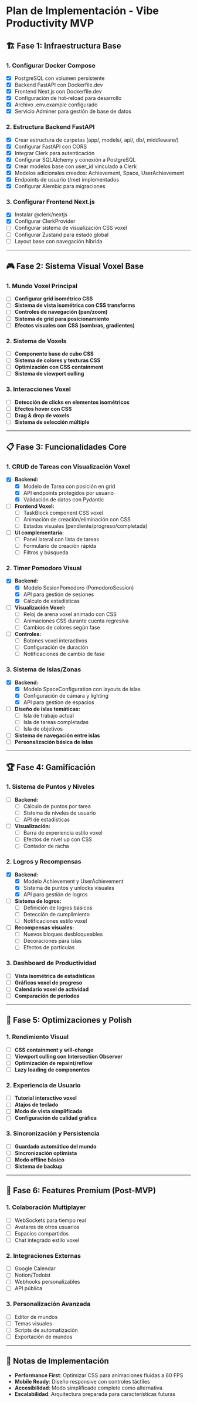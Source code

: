 # Plan de Implementación - Vibe Productivity MVP

## 🏗️ Fase 1: Infraestructura Base

### 1. Configurar Docker Compose
- [X] PostgreSQL con volumen persistente
- [X] Backend FastAPI con Dockerfile.dev
- [X] Frontend Next.js con Dockerfile.dev
- [X] Configuración de hot-reload para desarrollo
- [X] Archivo .env.example configurado
- [X] Servicio Adminer para gestión de base de datos

### 2. Estructura Backend FastAPI
- [X] Crear estructura de carpetas (app/, models/, api/, db/, middleware/)
- [X] Configurar FastAPI con CORS
- [X] Integrar Clerk para autenticación
- [X] Configurar SQLAlchemy y conexión a PostgreSQL
- [X] Crear modelos base con user_id vinculado a Clerk
- [X] Modelos adicionales creados: Achievement, Space, UserAchievement
- [X] Endpoints de usuario (/me) implementados
- [X] Configurar Alembic para migraciones

### 3. Configurar Frontend Next.js
- [X] Instalar @clerk/nextjs
- [X] Configurar ClerkProvider
- [ ] Configurar sistema de visualización CSS voxel
- [ ] Configurar Zustand para estado global
- [ ] Layout base con navegación híbrida

---

## 🎮 Fase 2: Sistema Visual Voxel Base

### 1. Mundo Voxel Principal
- [ ] **Configurar grid isométrico CSS**
- [ ] **Sistema de vista isométrica con CSS transforms**
- [ ] **Controles de navegación (pan/zoom)**
- [ ] **Sistema de grid para posicionamiento**
- [ ] **Efectos visuales con CSS (sombras, gradientes)**

### 2. Sistema de Voxels
- [ ] **Componente base de cubo CSS**
- [ ] **Sistema de colores y texturas CSS**
- [ ] **Optimización con CSS containment**
- [ ] **Sistema de viewport culling**

### 3. Interacciones Voxel
- [ ] **Detección de clicks en elementos isométricos**
- [ ] **Efectos hover con CSS**
- [ ] **Drag & drop de voxels**
- [ ] **Sistema de selección múltiple**

---

## 📋 Fase 3: Funcionalidades Core

### 1. CRUD de Tareas con Visualización Voxel
- [X] **Backend:**
  - [X] Modelo de Tarea con posición en grid
  - [X] API endpoints protegidos por usuario
  - [X] Validación de datos con Pydantic
- [ ] **Frontend Voxel:**
  - [ ] TaskBlock component CSS voxel
  - [ ] Animación de creación/eliminación con CSS
  - [ ] Estados visuales (pendiente/progreso/completada)
- [ ] **UI complementaria:**
  - [ ] Panel lateral con lista de tareas
  - [ ] Formulario de creación rápida
  - [ ] Filtros y búsqueda

### 2. Timer Pomodoro Visual
- [X] **Backend:**
  - [X] Modelo SesionPomodoro (PomodoroSession)
  - [X] API para gestión de sesiones
  - [X] Cálculo de estadísticas
- [ ] **Visualización Voxel:**
  - [ ] Reloj de arena voxel animado con CSS
  - [ ] Animaciones CSS durante cuenta regresiva
  - [ ] Cambios de colores según fase
- [ ] **Controles:**
  - [ ] Botones voxel interactivos
  - [ ] Configuración de duración
  - [ ] Notificaciones de cambio de fase

### 3. Sistema de Islas/Zonas
- [X] **Backend:**
  - [X] Modelo SpaceConfiguration con layouts de islas
  - [X] Configuración de cámara y lighting
  - [X] API para gestión de espacios
- [ ] **Diseño de islas temáticas:**
  - [ ] Isla de trabajo actual
  - [ ] Isla de tareas completadas
  - [ ] Isla de objetivos
- [ ] **Sistema de navegación entre islas**
- [ ] **Personalización básica de islas**

---

## 🏆 Fase 4: Gamificación

### 1. Sistema de Puntos y Niveles
- [ ] **Backend:**
  - [ ] Cálculo de puntos por tarea
  - [ ] Sistema de niveles de usuario
  - [ ] API de estadísticas
- [ ] **Visualización:**
  - [ ] Barra de experiencia estilo voxel
  - [ ] Efectos de nivel up con CSS
  - [ ] Contador de racha

### 2. Logros y Recompensas
- [X] **Backend:**
  - [X] Modelo Achievement y UserAchievement
  - [X] Sistema de puntos y unlocks visuales
  - [X] API para gestión de logros
- [ ] **Sistema de logros:**
  - [ ] Definición de logros básicos
  - [ ] Detección de cumplimiento
  - [ ] Notificaciones estilo voxel
- [ ] **Recompensas visuales:**
  - [ ] Nuevos bloques desbloqueables
  - [ ] Decoraciones para islas
  - [ ] Efectos de partículas

### 3. Dashboard de Productividad
- [ ] **Vista isométrica de estadísticas**
- [ ] **Gráficos voxel de progreso**
- [ ] **Calendario voxel de actividad**
- [ ] **Comparación de períodos**

---

## 🚀 Fase 5: Optimizaciones y Polish

### 1. Rendimiento Visual
- [ ] **CSS containment y will-change**
- [ ] **Viewport culling con Intersection Observer**
- [ ] **Optimización de repaint/reflow**
- [ ] **Lazy loading de componentes**

### 2. Experiencia de Usuario
- [ ] **Tutorial interactivo voxel**
- [ ] **Atajos de teclado**
- [ ] **Modo de vista simplificada**
- [ ] **Configuración de calidad gráfica**

### 3. Sincronización y Persistencia
- [ ] **Guardado automático del mundo**
- [ ] **Sincronización optimista**
- [ ] **Modo offline básico**
- [ ] **Sistema de backup**

---

## 💎 Fase 6: Features Premium (Post-MVP)

### 1. Colaboración Multiplayer
- [ ] WebSockets para tiempo real
- [ ] Avatares de otros usuarios
- [ ] Espacios compartidos
- [ ] Chat integrado estilo voxel

### 2. Integraciones Externas
- [ ] Google Calendar
- [ ] Notion/Todoist
- [ ] Webhooks personalizables
- [ ] API pública

### 3. Personalización Avanzada
- [ ] Editor de mundos
- [ ] Temas visuales
- [ ] Scripts de automatización
- [ ] Exportación de mundos

---

## 📝 Notas de Implementación

- **Performance First**: Optimizar CSS para animaciones fluidas a 60 FPS
- **Mobile Ready**: Diseño responsive con controles táctiles
- **Accesibilidad**: Modo simplificado completo como alternativa
- **Escalabilidad**: Arquitectura preparada para características futuras